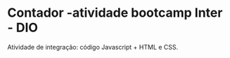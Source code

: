 # Contador  -atividade bootcamp Inter - DIO
Atividade de integração: código Javascript + HTML e CSS.

 
